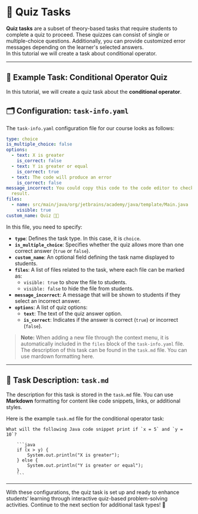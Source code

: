 # 🧩 Quiz Tasks

**Quiz tasks** are a subset of theory-based tasks that require students to complete a quiz to proceed. 
These quizzes can consist of single or multiple-choice questions. 
Additionally, you can provide customized error messages depending on the learner's selected answers.  
In this tutorial we will create a task about conditional operator.

---

## 🚀 Example Task: Conditional Operator Quiz

In this tutorial, we will create a quiz task about the **conditional operator**.

## 🗂️ Configuration: `task-info.yaml`

The `task-info.yaml` configuration file for our course looks as follows:

```yaml
type: choice
is_multiple_choice: false
options:
  - text: X is greater
    is_correct: false
  - text: Y is greater or equal
    is_correct: true
  - text: The code will produce an error
    is_correct: false
message_incorrect: You could copy this code to the code editor to check the actual
  result.
files:
  - name: src/main/java/org/jetbrains/academy/java/template/Main.java
    visible: true
custom_name: Quiz 🧐🤓
```

In this file, you need to specify:
- **`type`**: Defines the task type. In this case, it is `choice`.
- **`is_multiple_choice`**: Specifies whether the quiz allows more than one correct answer (`true` or `false`).
- **`custom_name`**: An optional field defining the task name displayed to students.
- **`files`**: A list of files related to the task, where each file can be marked as:
    - `visible: true` to show the file to students.
    - `visible: false` to hide the file from students.
- **`message_incorrect`**: A message that will be shown to students if they select an incorrect answer.
- **`options`**: A list of quiz options:
    - **`text`**: The text of the quiz answer option.
    - **`is_correct`**: Indicates if the answer is correct (`true`) or incorrect (`false`).

> **Note:** When adding a new file through the context menu, it is automatically included in the `files` block of the `task-info.yaml` file.
The description of this task can be found in the `task.md` file. You can use mardown formatting here.

---


## 📝 Task Description: `task.md`

The description for this task is stored in the `task.md` file.
You can use **Markdown** formatting for content like code snippets, links, or additional styles.

Here is the example `task.md` file for the conditional operator task:

```text
What will the following Java code snippet print if `x = 5` and `y = 10`? 

    ```java
    if (x > y) { 
        System.out.println("X is greater");
    } else {
        System.out.println("Y is greater or equal");
    }
    ```
```

---

With these configurations, the quiz task is set up and ready to enhance students’ 
learning through interactive quiz-based problem-solving activities. 
Continue to the next section for additional task types! 🚀  